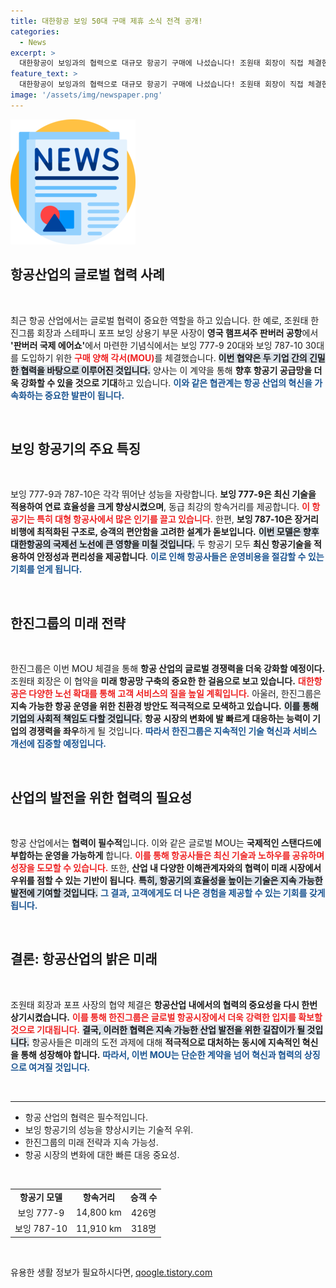 ```yaml
---
title: 대한항공 보잉 50대 구매 제휴 소식 전격 공개!
categories:
  - News
excerpt: >
  대한항공이 보잉과의 협력으로 대규모 항공기 구매에 나섰습니다! 조원태 회장이 직접 체결한 MOU의 비밀, 지금 확인하세요!
feature_text: >
  대한항공이 보잉과의 협력으로 대규모 항공기 구매에 나섰습니다! 조원태 회장이 직접 체결한 MOU의 비밀, 지금 확인하세요!
image: '/assets/img/newspaper.png'
---
```


<p><img src="/assets/img/newspaper.png" alt="kimp 속보" /></p>

<h2 data-ke-size="size26">항공산업의 글로벌 협력 사례</h2>

<p data-ke-size="size16">&nbsp;</p>  

<p>최근 항공 산업에서는 글로벌 협력이 중요한 역할을 하고 있습니다. 한 예로, 조원태 한진그룹 회장과 스테파니 포프 보잉 상용기 부문 사장이 <strong>영국 햄프셔주 판버러 공항</strong>에서 <strong>'판버러 국제 에어쇼'</strong>에서 마련한 기념식에서는 보잉 777-9 20대와 보잉 787-10 30대를 도입하기 위한 <b><span style="color: #ee2323;">구매 양해 각서(MOU)</span></b>를 체결했습니다. <b><span style="background-color: #21538527;">이번 협약은 두 기업 간의 긴밀한 협력을 바탕으로 이루어진 것입니다.</span></b> 양사는 이 계약을 통해 <strong>향후 항공기 공급망을 더욱 강화할 수 있을 것으로 기대</strong>하고 있습니다. <b><span style="color: #1a5490;">이와 같은 협관계는 항공 산업의 혁신을 가속화하는 중요한 발판이 됩니다.</span></b> </p>

<p data-ke-size="size16">&nbsp;</p>  

<h2 data-ke-size="size26">보잉 항공기의 주요 특징</h2>

<p data-ke-size="size16">&nbsp;</p>  

<p>보잉 777-9과 787-10은 각각 뛰어난 성능을 자랑합니다. <strong>보잉 777-9은 최신 기술을 적용하여 연료 효율성을 크게 향상시켰으며</strong>, 동급 최강의 항속거리를 제공합니다. <b><span style="color: #ee2323;">이 항공기는 특히 대형 항공사에서 많은 인기를 끌고 있습니다.</span></b> 한편, <strong>보잉 787-10은 장거리 비행에 최적화된 구조로, 승객의 편안함을 고려한 설계가 돋보입니다.</strong> <b><span style="background-color: #21538527;">이번 모델은 향후 대한항공의 국제선 노선에 큰 영향을 미칠 것입니다.</span></b> 두 항공기 모두 <strong>최신 항공기술을 적용하여 안정성과 편리성을 제공합니다</strong>. <b><span style="color: #1a5490;">이로 인해 항공사들은 운영비용을 절감할 수 있는 기회를 얻게 됩니다.</span></b></p>

<p data-ke-size="size16">&nbsp;</p>  

<h2 data-ke-size="size26">한진그룹의 미래 전략</h2>

<p data-ke-size="size16">&nbsp;</p>  

<p>한진그룹은 이번 MOU 체결을 통해 <strong>항공 산업의 글로벌 경쟁력을 더욱 강화할 예정이다.</strong> 조원태 회장은 이 협약을 <strong>미래 항공망 구축의 중요한 한 걸음으로 보고 있습니다.</strong> <b><span style="color: #ee2323;">대한항공은 다양한 노선 확대를 통해 고객 서비스의 질을 높일 계획입니다.</span></b> 아울러, 한진그룹은 <strong>지속 가능한 항공 운영을 위한 친환경 방안도 적극적으로 모색하고 있습니다.</strong> <b><span style="background-color: #21538527;">이를 통해 기업의 사회적 책임도 다할 것입니다.</span></b> <strong>항공 시장의 변화에 발 빠르게 대응하는 능력이 기업의 경쟁력을 좌우</strong>하게 될 것입니다. <b><span style="color: #1a5490;">따라서 한진그룹은 지속적인 기술 혁신과 서비스 개선에 집중할 예정입니다.</span></b></p>

<p data-ke-size="size16">&nbsp;</p>  

<h2 data-ke-size="size26">산업의 발전을 위한 협력의 필요성</h2>

<p data-ke-size="size16">&nbsp;</p>  

<p>항공 산업에서는 <strong>협력이 필수적</strong>입니다. 이와 같은 글로벌 MOU는 <strong>국제적인 스탠다드에 부합하는 운영을 가능하게</strong> 합니다. <b><span style="color: #ee2323;">이를 통해 항공사들은 최신 기술과 노하우를 공유하며 성장을 도모할 수 있습니다.</span></b> 또한, <strong>산업 내 다양한 이해관계자와의 협력이 미래 시장에서 우위를 점할 수 있는 기반이 됩니다</strong>. <b><span style="background-color: #21538527;">특히, 항공기의 효율성을 높이는 기술은 지속 가능한 발전에 기여할 것입니다.</span></b> <b><span style="color: #1a5490;">그 결과, 고객에게도 더 나은 경험을 제공할 수 있는 기회를 갖게 됩니다.</span></b></p>

<p data-ke-size="size16">&nbsp;</p>  

<h2 data-ke-size="size26">결론: 항공산업의 밝은 미래</h2>

<p data-ke-size="size16">&nbsp;</p>  

<p>조원태 회장과 포프 사장의 협약 체결은 <strong>항공산업 내에서의 협력의 중요성을 다시 한번 상기시켰습니다.</strong> <b><span style="color: #ee2323;">이를 통해 한진그룹은 글로벌 항공시장에서 더욱 강력한 입지를 확보할 것으로 기대됩니다.</span></b> <b><span style="background-color: #21538527;">결국, 이러한 협력은 지속 가능한 산업 발전을 위한 길잡이가 될 것입니다.</span></b> 항공사들은 미래의 도전 과제에 대해 <strong>적극적으로 대처하는 동시에 지속적인 혁신을 통해 성장해야 합니다.</strong> <b><span style="color: #1a5490;">따라서, 이번 MOU는 단순한 계약을 넘어 혁신과 협력의 상징으로 여겨질 것입니다.</span></b>  </p>

<p data-ke-size="size16">&nbsp;</p>  

<hr>  

<ul>  
<li>항공 산업의 협력은 필수적입니다.</li>  
<li>보잉 항공기의 성능을 향상시키는 기술적 우위.</li>  
<li>한진그룹의 미래 전략과 지속 가능성.</li>  
<li>항공 시장의 변화에 대한 빠른 대응 중요성.</li>  
</ul>  

<p data-ke-size="size16">&nbsp;</p>  

<table style="width: 100%; border-collapse: collapse;">  
<tr>  
<td style="text-align: center; height: 17px;"><b>항공기 모델</b></td>  
<td style="text-align: center; height: 17px;"><b>항속거리</b></td>  
<td style="text-align: center; height: 17px;"><b>승객 수</b></td>  
</tr>  
<tr>  
<td style="text-align: center; height: 17px;">보잉 777-9</td>  
<td style="text-align: center; height: 17px;">14,800 km</td>  
<td style="text-align: center; height: 17px;">426명</td>  
</tr>  
<tr>  
<td style="text-align: center; height: 17px;">보잉 787-10</td>  
<td style="text-align: center; height: 17px;">11,910 km</td>  
<td style="text-align: center; height: 17px;">318명</td>  
</tr>  
</table>  

<p data-ke-size="size16">&nbsp;</p>  
유용한 생활 정보가 필요하시다면, <a href="https://qoogle.tistory.com" rel="dofollow">qoogle.tistory.com</a>


